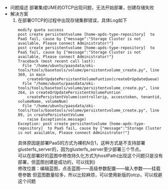 -   问题描述
    部署集成UME的OTCP出现问题，无法开始部署，创建存储失败
-   解决方案    
    1.  在部署OTCP的过程中出现存储集群错误，具体Log如下
        ````
        modify quota success
        post create persistentvolume [home-apds-type-repository]  to PaaS fail, cause by {"message":"Storage Cluster is not available, Please connect Administrator!"}
        post create persistentvolume [home-apds-type-repository]  to PaaS fail, cause by {"message":"Storage Cluster is not available, Please connect Administrator!"}
        Traceback (most recent call last):
          File "/home/ubuntu/paasdata/oki-tools/tools/basetools/volume/persistentvolume_create.py", line 369, in main
            createOrUpdatePersistentVolumeFuntion(createOrUpdateQueue)
          File "/home/ubuntu/paasdata/oki-tools/tools/basetools/volume/persistentvolume_create.py", line 264, in createOrUpdatePersistentVolumeFuntion
            createPersistentVolume(controllerip, accesstoken, tenantid, volumeName, volumeNum)
          File "/home/ubuntu/paasdata/oki-tools/tools/basetools/volume/persistentvolume_create.py", line 89, in createPersistentVolume
            raise Exception(e.message)
        Exception: post create persistentvolume [home-apds-type-repository]  to PaaS fail, cause by {"message":"Storage Cluster is not available, Please connect Administrator!"}
        ````
        具体原因是部署PaaS的方式为裸机N合1，这种方式是不支持部署glusterfs_server的，因为glusterfs_server至少部署三个节点。  
        可以在部署好的蓝图中修改持久化方式为hostPath(出现这个问题只是没有部署，但蓝图创建是成功的，可以找到)  
        修改位置：编辑蓝图，点击蓝图——高级参数配置——输入参数——挂载卷参数
        但蓝图数量较多，所以比较麻烦，可以使用新版的otcp，可以规避这个问题